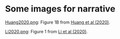 # Some images for narrative

[Huang2020.png](Huang2020.png): Figure 1B from [Huang et al (2020)](https://www.sciencedirect.com/science/article/pii/S0140673620301835).

[Li2020.png](Li2020.png): Figure 1 from [Li et al (2020)](https://www.nejm.org/doi/10.1056/NEJMoa2001316).

